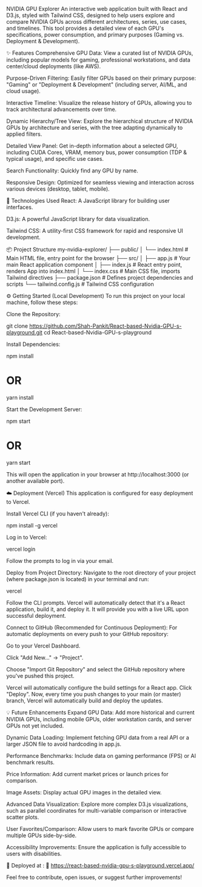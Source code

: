 NVIDIA GPU Explorer
An interactive web application built with React and D3.js, styled with Tailwind CSS, designed to help users explore and compare NVIDIA GPUs across different architectures, series, use cases, and timelines. This tool provides a detailed view of each GPU's specifications, power consumption, and primary purposes (Gaming vs. Deployment & Development).

✨ Features
Comprehensive GPU Data: View a curated list of NVIDIA GPUs, including popular models for gaming, professional workstations, and data center/cloud deployments (like AWS).

Purpose-Driven Filtering: Easily filter GPUs based on their primary purpose: "Gaming" or "Deployment & Development" (including server, AI/ML, and cloud usage).

Interactive Timeline: Visualize the release history of GPUs, allowing you to track architectural advancements over time.

Dynamic Hierarchy/Tree View: Explore the hierarchical structure of NVIDIA GPUs by architecture and series, with the tree adapting dynamically to applied filters.

Detailed View Panel: Get in-depth information about a selected GPU, including CUDA Cores, VRAM, memory bus, power consumption (TDP & typical usage), and specific use cases.

Search Functionality: Quickly find any GPU by name.

Responsive Design: Optimized for seamless viewing and interaction across various devices (desktop, tablet, mobile).

🚀 Technologies Used
React: A JavaScript library for building user interfaces.

D3.js: A powerful JavaScript library for data visualization.

Tailwind CSS: A utility-first CSS framework for rapid and responsive UI development.

📦 Project Structure
my-nvidia-explorer/
├── public/
│   └── index.html             # Main HTML file, entry point for the browser
├── src/
│   ├── app.js                 # Your main React application component
│   ├── index.js               # React entry point, renders App into index.html
│   └── index.css              # Main CSS file, imports Tailwind directives
├── package.json               # Defines project dependencies and scripts
└── tailwind.config.js         # Tailwind CSS configuration

⚙️ Getting Started (Local Development)
To run this project on your local machine, follow these steps:

Clone the Repository:

git clone https://github.com/Shah-Pankit/React-based-Nvidia-GPU-s-playground.git
cd React-based-Nvidia-GPU-s-playground

Install Dependencies:

npm install
# OR
yarn install

Start the Development Server:

npm start
# OR
yarn start

This will open the application in your browser at http://localhost:3000 (or another available port).

☁️ Deployment (Vercel)
This application is configured for easy deployment to Vercel.

Install Vercel CLI (if you haven't already):

npm install -g vercel

Log in to Vercel:

vercel login

Follow the prompts to log in via your email.

Deploy from Project Directory:
Navigate to the root directory of your project (where package.json is located) in your terminal and run:

vercel

Follow the CLI prompts. Vercel will automatically detect that it's a React application, build it, and deploy it. It will provide you with a live URL upon successful deployment.

Connect to GitHub (Recommended for Continuous Deployment):
For automatic deployments on every push to your GitHub repository:

Go to your Vercel Dashboard.

Click "Add New..." -> "Project".

Choose "Import Git Repository" and select the GitHub repository where you've pushed this project.

Vercel will automatically configure the build settings for a React app. Click "Deploy".
Now, every time you push changes to your main (or master) branch, Vercel will automatically build and deploy the updates.

💡 Future Enhancements
Expand GPU Data: Add more historical and current NVIDIA GPUs, including mobile GPUs, older workstation cards, and server GPUs not yet included.

Dynamic Data Loading: Implement fetching GPU data from a real API or a larger JSON file to avoid hardcoding in app.js.

Performance Benchmarks: Include data on gaming performance (FPS) or AI benchmark results.

Price Information: Add current market prices or launch prices for comparison.

Image Assets: Display actual GPU images in the detailed view.

Advanced Data Visualization: Explore more complex D3.js visualizations, such as parallel coordinates for multi-variable comparison or interactive scatter plots.

User Favorites/Comparison: Allow users to mark favorite GPUs or compare multiple GPUs side-by-side.

Accessibility Improvements: Ensure the application is fully accessible to users with disabilities.

🚀 Deployed at : 🚀 https://react-based-nvidia-gpu-s-playground.vercel.app/

Feel free to contribute, open issues, or suggest further improvements!